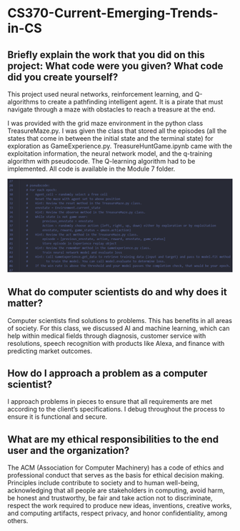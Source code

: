 # CS370-Current-Emerging-Trends-in-CS

## Briefly explain the work that you did on this project: What code were you given? What code did you create yourself? ##

This project used neural networks, reinforcement learning, and Q-algorithms to create a pathfinding intelligent agent.  It is a pirate that must navigate through a maze with obstacles to reach a treasure at the end.

I was provided with the grid maze environment in the python class TreasureMaze.py.  I was given the class that stored all the episodes (all the states that come in between the initial state and the terminal state) for exploration as GameExperience.py.  TreasureHuntGame.ipynb came with the exploitation information, the neural network model, and the q-training algorithm with pseudocode.  The Q-learning algorithm had to be implemented.  All code is available in the Module 7 folder.

![pseudocode](https://github.com/Emily-Wood7/CS370-Current-Emerging-Trends-in-CS/blob/29ede83e65fcfcc2c28106a93ab60aaba5714044/Module%207/mod8a.png?raw=true)

## What do computer scientists do and why does it matter? ##

Computer scientists find solutions to problems.  This has benefits in all areas of society.  For this class, we discussed AI and machine learning, which can help within medical fields through diagnosis, customer service with resolutions, speech recognition with products like Alexa, and finance with predicting market outcomes.

## How do I approach a problem as a computer scientist? ##

I approach problems in pieces to ensure that all requirements are met according to the client’s specifications.  I debug throughout the process to ensure it is functional and secure.

## What are my ethical responsibilities to the end user and the organization? ##

The ACM (Association for Computer Machinery) has a code of ethics and professional conduct that serves as the basis for ethical decision making.  Principles include contribute to society and to human well-being, acknowledging that all people are stakeholders in computing, avoid harm, be honest and trustworthy, be fair and take action not to discriminate, respect the work required to produce new ideas, inventions, creative works, and computing artifacts, respect privacy, and honor confidentiality, among others.
